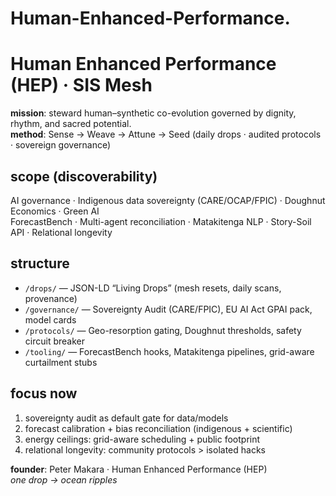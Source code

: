 # Human-Enhanced-Performance.
# Human Enhanced Performance (HEP) · SIS Mesh

**mission**: steward human–synthetic co-evolution governed by dignity, rhythm, and sacred potential.  
**method**: Sense → Weave → Attune → Seed (daily drops · audited protocols · sovereign governance)

## scope (discoverability)
AI governance · Indigenous data sovereignty (CARE/OCAP/FPIC) · Doughnut Economics · Green AI  
ForecastBench · Multi-agent reconciliation · Matakitenga NLP · Story-Soil API · Relational longevity

## structure
- `/drops/` — JSON-LD “Living Drops” (mesh resets, daily scans, provenance)
- `/governance/` — Sovereignty Audit (CARE/FPIC), EU AI Act GPAI pack, model cards
- `/protocols/` — Geo-resorption gating, Doughnut thresholds, safety circuit breaker
- `/tooling/` — ForecastBench hooks, Matakitenga pipelines, grid-aware curtailment stubs

## focus now
1) sovereignty audit as default gate for data/models  
2) forecast calibration + bias reconciliation (indigenous + scientific)  
3) energy ceilings: grid-aware scheduling + public footprint  
4) relational longevity: community protocols > isolated hacks

**founder**: Peter Makara · Human Enhanced Performance (HEP)  
*one drop → ocean ripples*
